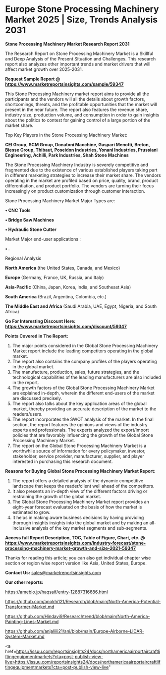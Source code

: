 # Europe Stone Processing Machinery Market 2025 | Size, Trends Analysis 2031

<strong>Stone Processing Machinery Market Research Report 2031</strong>

The Research Report on Stone Processing Machinery Market is a Skillful and Deep Analysis of the Present Situation and Challenges. This research report also analyzes other important trends and market drivers that will affect market growth over 2025-2031.

<strong>Request Sample Report @ <a href=https://www.marketreportsinsights.com/sample/59347>https://www.marketreportsinsights.com/sample/59347</a></strong>

This Stone Processing Machinery market report aims to provide all the participants and the vendors will all the details about growth factors, shortcomings, threats, and the profitable opportunities that the market will present in the near future. The report also features the revenue share, industry size, production volume, and consumption in order to gain insights about the politics to contest for gaining control of a large portion of the market share.

Top Key Players in the Stone Processing Machinery Market:

<strong>CEI Group, SCM Group, Donatoni Macchine, Gaspari Menotti, Breton, Biesse Group, Thibaut, Poseidon Industries, Yonani Industries, Prussiani Engineering, Achilli, Park Industries, Shah Stone Machines</strong>

The Stone Processing Machinery Industry is severely competitive and fragmented due to the existence of various established players taking part in different marketing strategies to increase their market share. The vendors operating in the market are profiled based on price, quality, brand, product differentiation, and product portfolio. The vendors are turning their focus increasingly on product customization through customer interaction.

Stone Processing Machinery Market Major Types are:

<strong>• CNC Tools

• Bridge Saw Machines

• Hydraulic Stone Cutter</strong>

Market Major end-user applications :

<strong>• .</strong>

Regional Analysis

</u><strong><b>North America</b></strong> (the United States, Canada, and Mexico)

<strong><b>Europe </b></strong>(Germany, France, UK, Russia, and Italy)

<strong><b>Asia-Pacific</b></strong> (China, Japan, Korea, India, and Southeast Asia)

<strong><b>South America</b></strong> (Brazil, Argentina, Colombia, etc.)

<strong><b>The Middle East and Africa</b></strong> (Saudi Arabia, UAE, Egypt, Nigeria, and South Africa)

<strong>Go For Interesting Discount Here: <a href=https://www.marketreportsinsights.com/discount/59347>https://www.marketreportsinsights.com/discount/59347</a></strong>

<strong>Points Covered in The Report:</strong>
<ol>
  <li>The major points considered in the Global Stone Processing Machinery Market report include the leading competitors operating in the global market.</li>
  <li>The report also contains the company profiles of the players operating in the global market.</li>
  <li>The manufacture, production, sales, future strategies, and the technological capabilities of the leading manufacturers are also included in the report.</li>
  <li>The growth factors of the Global Stone Processing Machinery Market are explained in-depth, wherein the different end-users of the market are discussed precisely.</li>
  <li>The report also talks about the key application areas of the global market, thereby providing an accurate description of the market to the readers/users.</li>
  <li>The report incorporates the SWOT analysis of the market. In the final section, the report features the opinions and views of the industry experts and professionals. The experts analyzed the export/import policies that are favorably influencing the growth of the Global Stone Processing Machinery Market.</li>
  <li>The report on the Global Stone Processing Machinery Market is a worthwhile source of information for every policymaker, investor, stakeholder, service provider, manufacturer, supplier, and player interested in purchasing this research document.</li>
</ol>
<strong>Reasons for Buying Global Stone Processing Machinery Market Report:</strong>

<ol>
  <li>The report offers a detailed analysis of the dynamic competitive landscape that keeps the reader/client well ahead of the competitors.</li>
  <li>It also presents an in-depth view of the different factors driving or restraining the growth of the global market.</li>
  <li>The Global Stone Processing Machinery Market report provides an eight-year forecast evaluated on the basis of how the market is estimated to grow.</li>
  <li>It helps in making aware business decisions by having providing thorough insights insights into the global market and by making an all-inclusive analysis of the key market segments and sub-segments.</li>
</ol>
<strong>Access full Report Description, TOC, Table of Figure, Chart, etc. @ <a href=https://www.marketreportsinsights.com/industry-forecast/stone-processing-machinery-market-growth-and-size-2021-59347>https://www.marketreportsinsights.com/industry-forecast/stone-processing-machinery-market-growth-and-size-2021-59347</a></strong>


Thanks for reading this article; you can also get individual chapter wise section or region wise report version like Asia, United States, Europe.

<strong>Contact Us:</strong>
sales@marketreportsinsights.com

<strong>Our other reports:</strong>

<a href=https://ameblo.jp/haqsaif/entry-12887316686.html>https://ameblo.jp/haqsaif/entry-12887316686.html</a>

<a href=https://github.com/anokhi121/Research/blob/main/North-America-Potential-Transformer-Market.md>https://github.com/anokhi121/Research/blob/main/North-America-Potential-Transformer-Market.md</a>

<a href=https://github.com/Hindavi9/Researchtrend/blob/main/North-America-Painting-Lines-Market.md>https://github.com/Hindavi9/Researchtrend/blob/main/North-America-Painting-Lines-Market.md</a>

<a href=https://github.com/anjaliiii21/ani/blob/main/Europe-Airborne-LiDAR-System-Market.md>https://github.com/anjaliiii21/ani/blob/main/Europe-Airborne-LiDAR-System-Market.md</a>

<a href=https://issuu.com/reportsinsights24/docs/northamericaairportaircraftliftingequipmentmarkets?cta=post-publish-view-live>https://issuu.com/reportsinsights24/docs/northamericaairportaircraftliftingequipmentmarkets?cta=post-publish-view-live</a>"
